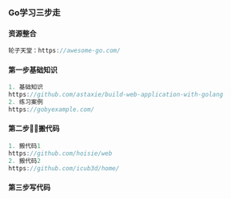 ### Go学习三步走
#### 资源整合
```go
轮子天堂：https://awesome-go.com/
```
#### 第一步基础知识
```go
1. 基础知识
https://github.com/astaxie/build-web-application-with-golang
2. 练习案例
https://gobyexample.com/
```
#### 第二步搬代码
```go
1. 搬代码1
https://github.com/hoisie/web
2. 搬代码2
https://github.com/icub3d/home/ 

```
#### 第三步写代码